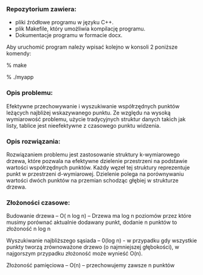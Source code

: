 
### Repozytorium zawiera:
- pliki źródłowe programu w języku C++.
- plik Makefile, który umożliwia kompilację programu.
- Dokumentacje programu w formacie docx.


Aby uruchomić program należy wpisać kolejno w konsoli 2 poniższe komendy:

% make

% ./myapp

### Opis problemu: 
Efektywne przechowywanie i wyszukiwanie współrzędnych punktów leżących najbliżej wskazywanego punktu. 
Ze względu na wysoką wymiarowość problemu, użycie tradycyjnych struktur danych takich jak listy, tablice jest nieefektywne z czasowego punktu widzenia.

### Opis rozwiązania:
Rozwiązaniem problemu jest zastosowanie struktury k-wymiarowego drzewa, które pozwala na efektywne 
dzielenie przestrzeni na podstawie wartości współrzędnych punktów. Każdy węzeł tej struktury reprezentuje punkt w przestrzeni d-wymiarowej. 
Dzielenie polega na porównywaniu wartości dwóch punktów na przemian schodząc głębiej w strukturze drzewa.

### Złożoności czasowe:

Budowanie drzewa – O( n log n) – Drzewa ma log n poziomów przez które musimy porównać aktualnie dodawany punkt, dodanie n punktów to złożoność n log n

Wyszukiwanie najbliższego sąsiada – 0(log n) -  w przypadku gdy wszystkie punkty tworzą zrównoważone drzewo (o najmniejszej głębokości), w najgorszym przypadku złożoność może wynieść O(n).

Złożoność pamięciowa – O(n) – przechowujemy zawsze n punktów


